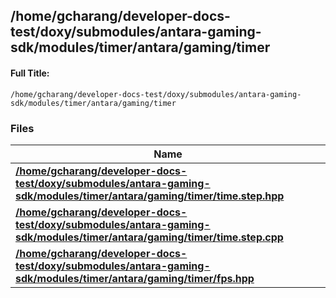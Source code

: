 

## /home/gcharang/developer-docs-test/doxy/submodules/antara-gaming-sdk/modules/timer/antara/gaming/timer

#### Full Title:
```
/home/gcharang/developer-docs-test/doxy/submodules/antara-gaming-sdk/modules/timer/antara/gaming/timer
```






### Files

| Name           |
| -------------- |
| **[/home/gcharang/developer-docs-test/doxy/submodules/antara-gaming-sdk/modules/timer/antara/gaming/timer/time.step.hpp](Files/time_8step_8hpp.md#file-time.step.hpp)**  |
| **[/home/gcharang/developer-docs-test/doxy/submodules/antara-gaming-sdk/modules/timer/antara/gaming/timer/time.step.cpp](Files/time_8step_8cpp.md#file-time.step.cpp)**  |
| **[/home/gcharang/developer-docs-test/doxy/submodules/antara-gaming-sdk/modules/timer/antara/gaming/timer/fps.hpp](Files/fps_8hpp.md#file-fps.hpp)**  |





















